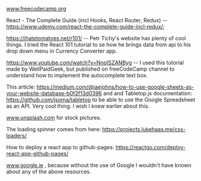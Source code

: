 www.freecodecamp.org

React - The Complete Guide (incl Hooks, React Router, Redux) -- https://www.udemy.com/react-the-complete-guide-incl-redux/;

https://ihatetomatoes.net/r101/  -- Petr Tichy's website has plenty of cool things. I tried the React 101 tutorial to se how he brings data from api to his drop down menu in Currency Converter app.

https://www.youtube.com/watch?v=NnpISZANByg -- I used this tutorial made by WellPaidGeek, but published on freeCodeCamp channel to understand how to implement the autocomplete text box.


This article: https://medium.com/@jaejohns/how-to-use-google-sheets-as-your-website-database-b0f2f13d0396 and and Tabletop.js documentation: https://github.com/jsoma/tabletop to be able to use the Google Spreadsheet as an API. Very cool thing. I wish I knew earlier about this.

www.unsplash.com for stock pictures.

The loading spinner comes from here: https://projects.lukehaas.me/css-loaders/

How to deploy a react app to github-pages: https://reactgo.com/deploy-react-app-github-pages/

www.google.ie , because without the use of Google I wouldn't have known about any of the above resources.

